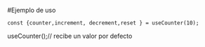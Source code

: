 #Ejemplo de uso

```
const {counter,increment, decrement,reset } = useCounter(10);

```
useCounter();//  recibe un valor por defecto